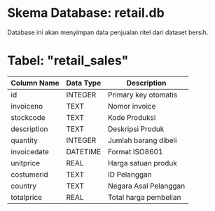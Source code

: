 # Skema Database: retail.db

Database ini akan menyimpan data penjualan ritel dari dataset bersih.

# Tabel: "retail_sales"

| Column Name | Data Type | Description           |
| ----------- | --------- | --------------------- |
| id          | INTEGER   | Primary key otomatis  |
| invoiceno   | TEXT      | Nomor invoice         |
| stockcode   | TEXT      | Kode Produksi         |
| description | TEXT      | Deskripsi Produk      |
| quantity    | INTEGER   | Jumlah barang dibeli  |
| invoicedate | DATETIME  | Format ISO8601        |
| unitprice   | REAL      | Harga satuan produk   |
| costumerid  | TEXT      | ID Pelanggan          |
| country     | TEXT      | Negara Asal Pelanggan |
| totalprice  | REAL      | Total harga pembelian |
